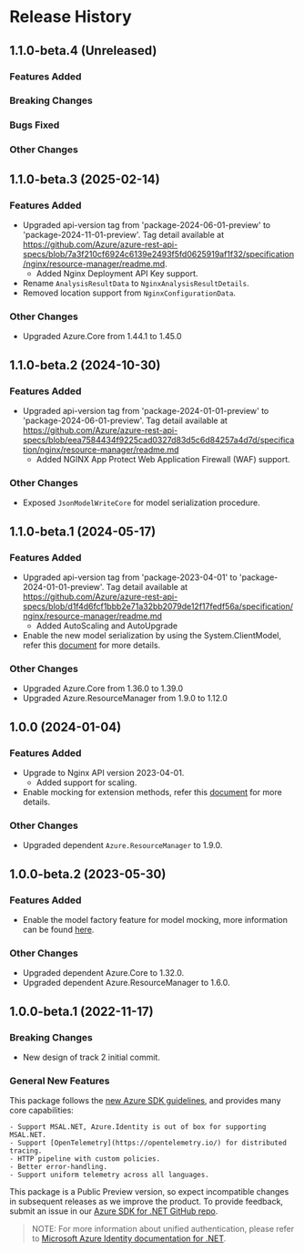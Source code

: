 # Release History

## 1.1.0-beta.4 (Unreleased)

### Features Added

### Breaking Changes

### Bugs Fixed

### Other Changes

## 1.1.0-beta.3 (2025-02-14)

### Features Added

- Upgraded api-version tag from 'package-2024-06-01-preview' to 'package-2024-11-01-preview'. Tag detail available at https://github.com/Azure/azure-rest-api-specs/blob/7a3f210cf6924c6139e2493f5fd0625919af1f32/specification/nginx/resource-manager/readme.md.
    - Added Nginx Deployment API Key support.
- Rename `AnalysisResultData` to `NginxAnalysisResultDetails`.
- Removed location support from `NginxConfigurationData`.

### Other Changes

- Upgraded Azure.Core from 1.44.1 to 1.45.0

## 1.1.0-beta.2 (2024-10-30)

### Features Added

- Upgraded api-version tag from 'package-2024-01-01-preview' to 'package-2024-06-01-preview'. Tag detail available at https://github.com/Azure/azure-rest-api-specs/blob/eea7584434f9225cad0327d83d5c6d84257a4d7d/specification/nginx/resource-manager/readme.md
    - Added NGINX App Protect Web Application Firewall (WAF) support.

### Other Changes

- Exposed `JsonModelWriteCore` for model serialization procedure.

## 1.1.0-beta.1 (2024-05-17)

### Features Added

- Upgraded api-version tag from 'package-2023-04-01' to 'package-2024-01-01-preview'. Tag detail available at https://github.com/Azure/azure-rest-api-specs/blob/d1f4d6fcf1bbb2e71a32bb2079de12f17fedf56a/specification/nginx/resource-manager/readme.md
    - Added AutoScaling and AutoUpgrade
- Enable the new model serialization by using the System.ClientModel, refer this [document](https://aka.ms/azsdk/net/mrw) for more details.

### Other Changes

- Upgraded Azure.Core from 1.36.0 to 1.39.0
- Upgraded Azure.ResourceManager from 1.9.0 to 1.12.0

## 1.0.0 (2024-01-04)

### Features Added

- Upgrade to Nginx API version 2023-04-01.
    - Added support for scaling.
- Enable mocking for extension methods, refer this [document](https://aka.ms/azsdk/net/mocking) for more details.

### Other Changes

- Upgraded dependent `Azure.ResourceManager` to 1.9.0.

## 1.0.0-beta.2 (2023-05-30)

### Features Added

- Enable the model factory feature for model mocking, more information can be found [here](https://azure.github.io/azure-sdk/dotnet_introduction.html#dotnet-mocking-factory-builder).

### Other Changes

- Upgraded dependent Azure.Core to 1.32.0.
- Upgraded dependent Azure.ResourceManager to 1.6.0.

## 1.0.0-beta.1 (2022-11-17)

### Breaking Changes

- New design of track 2 initial commit.

### General New Features

This package follows the [new Azure SDK guidelines](https://azure.github.io/azure-sdk/general_introduction.html), and provides many core capabilities:

    - Support MSAL.NET, Azure.Identity is out of box for supporting MSAL.NET.
    - Support [OpenTelemetry](https://opentelemetry.io/) for distributed tracing.
    - HTTP pipeline with custom policies.
    - Better error-handling.
    - Support uniform telemetry across all languages.

This package is a Public Preview version, so expect incompatible changes in subsequent releases as we improve the product. To provide feedback, submit an issue in our [Azure SDK for .NET GitHub repo](https://github.com/Azure/azure-sdk-for-net/issues).

> NOTE: For more information about unified authentication, please refer to [Microsoft Azure Identity documentation for .NET](https://learn.microsoft.com/dotnet/api/overview/azure/identity-readme?view=azure-dotnet).
